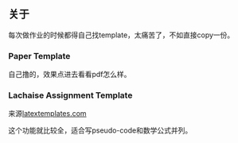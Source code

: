 ## 关于

每次做作业的时候都得自己找template，太痛苦了，不如直接copy一份。

### Paper Template

自己撸的，效果点进去看看pdf怎么样。

### Lachaise Assignment Template

来源[latextemplates.com](https://www.latextemplates.com/template/lachaise-assignment)

这个功能就比较全，适合写pseudo-code和数学公式并列。
